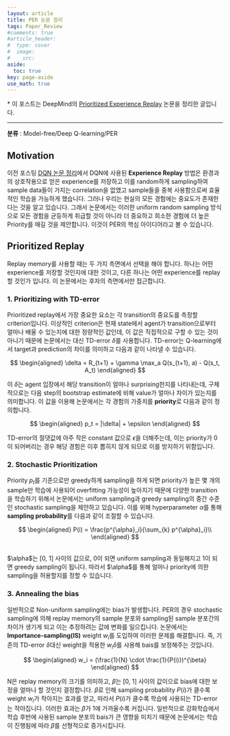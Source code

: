 ```yaml
---
layout: article
title: PER 논문 정리
tags: Paper_Review
#comments: true
#article_header:
#  type: cover
#  image:
#    src:
aside:
  toc: true
key: page-aside
use_math: true
---
```


\* 이 포스트는 DeepMind의 [Prioritized Experience Replay](https://arxiv.org/pdf/1511.05952.pdf) 논문을 정리한 글입니다.

----------------------------------------------------------------------

**분류** : Model-free/Deep Q-learning/PER


## Motivation

  이전 포스팅 [DQN 논문 정리](https://loteeyoon.github.io/2022/01/04/DQN-%EB%85%BC%EB%AC%B8-%EC%A0%95%EB%A6%AC.html)에서 DQN에 사용된 **Experience Replay** 방법은 환경과의 상호작용으로 얻은 experience를 저장하고 이를 random하게 sampling하여 sample data들이 가지는 correlation을 없앴고 sample들을 중복 사용함으로써 효율적인 학습을 가능하게 했습니다. 그러나 우리는 현실의 모든 경험에는 중요도가 존재한다는 것을 알고 있습니다. 그래서 논문에서는 이러한 uniform random sampling 방식으로 모든 경험을 균등하게 취급할 것이 아니라 더 중요하고 희소한 경험에 더 높은 Priority를 매길 것을 제안합니다. 이것이 PER의 핵심 아이디어라고 볼 수 있습니다.

## Prioritized Replay

  Replay memory를 사용할 때는 두 가지 측면에서 선택을 해야 합니다. 하나는 어떤 experience를 저장할 것인지에 대한 것이고, 다른 하나는 어떤 experience를 replay할 것인가 입니다. 이 논문에서는 후자의 측면에서만 접근합니다.

### 1. Prioritizing with TD-error

  Prioritized replay에서 가장 중요한 요소는 각 transition의 중요도를 측정할 criterion입니다. 이상적인 criterion은 현재 state에서 agent가 transition으로부터 얼마나 배울 수 있는지에 대한 정량적인 값인데, 이 값은 직접적으로 구할 수 있는 것이 아니기 때문에 논문에서는 대신 TD-error $\delta$를 사용합니다. TD-error는 Q-learning에서 target과 prediction의 차이를 의미하고 다음과 같이 나타낼 수 있습니다.

$$
\begin{aligned}
\delta = R_{t+1} + \gamma \max_a Q(s_{t+1}, a) - Q(s_t, A_t)
\end{aligned}
$$

  이 $\delta$는 agent 입장에서 해당 transition이 얼마나 surprising한지를 나타내는데, 구체적으로는 다음 step의 bootstrap estimate에 비해 value가 얼마나 차이가 있는지를 의미합니다. 이 값을 이용해 논문에서는 각 경험의 가중치를 **priority**로 다음과 같이 정의합니다.

$$
\begin{aligned}
p_t = |\delta| + \epsilon
\end{aligned}
$$

  TD-error의 절댓값에 아주 작은 constant 값으로 $\epsilon$을 더해주는데, 이는 priority가 0이 되어버리는 경우 해당 경험은 이후 뽑히지 않게 되므로 이를 방지하기 위함입니다.


### 2. Stochastic Prioritization

  Priority $p_t$를 기준으로만 greedy하게 sampling을 하게 되면 priority가 높은 몇 개의 sample만 학습에 사용되어 overfitting 가능성이 높아지기 때문에 다양한 transition을 학습하기 위해서 논문에서는 uniform sampling과 greedy sampling의 중간 수준인 stochastic sampling을 제안하고 있습니다. 이를 위해 hyperparameter $\alpha$를 통해 **sampling probability**를 다음과 같이 조절할 수 있습니다.

$$
\begin{aligned}
P(i) = \frac{p^{\alpha}_i}{\sum_{k} p^{\alpha}_i}\\
\end{aligned}
$$

<br/>
  $\alpha$는 [0, 1] 사이의 값으로, 0이 되면 uniform sampling과 동일해지고 1이 되면 greedy sampling이 됩니다. 따라서 $\alpha$를 통해 얼마나 priority에 의한 sampling을 허용할지를 정할 수 있습니다.


### 3. Annealing the bias

  일반적으로 Non-uniform sampling에는 bias가 발생합니다. PER의 경우 stochastic sampling에 의해 replay memory의 sample 분포와 sampling된 sample 분포간의 차이가 생기게 되고 이는 추정하려는 값에 변화를 일으킵니다. 논문에서는 **Importance-sampling(IS)** weight $w_i$를 도입하여 이러한 문제를 해결합니다. 즉, 기존의 TD-error $\delta$대신 weight을 적용한 $w_i \delta$를 사용해 bais를 보정해주는 것입니다.

$$
\begin{aligned}
w_i = (\frac{1}{N} \cdot \frac{1}{P(i)})^{\beta}
\end{aligned}
$$

  N은 replay memory의 크기를 의미하고, $\beta$는 [0, 1] 사이의 값이으로 bias에 대한 보정을 얼마나 할 것인지 결정합니다. $\beta$로 인해 sampling probability $P(i)$가 클수록 weight $w_i$가 작아지는 효과를 얻고, 따라서 $P(i)$가 클수록 학습에 사용되는 TD-error는 작아집니다. 이러한 효과는 $\beta$가 1에 가까울수록 커집니다. 일반적으로 강화학습에서 학습 후반에 사용된 sample 분포의 bais가 큰 영향을 미치기 때문에 논문에서는 학습이 진행됨에 따라 $\beta$를 선형적으로 증가시킵니다.
